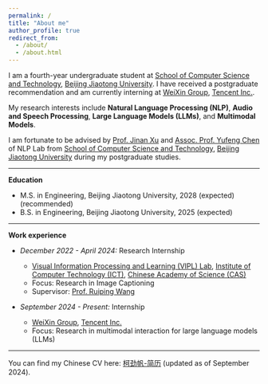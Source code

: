 ```yaml
---
permalink: /
title: "About me"
author_profile: true
redirect_from: 
  - /about/
  - /about.html
---
```


I am a fourth-year undergraduate student at [School of Computer Science and Technology](https://cs.bjtu.edu.cn/), [Beijing Jiaotong University](https://www.bjtu.edu.cn/). I have received a postgraduate recommendation and am currently interning at [WeiXin Group](https://topd.tencent.com/career/company/tencent/WXG), [Tencent Inc.](https://www.tencent.com/en-us/about.html). 

My research interests include **Natural Language Processing (NLP)**, **Audio and Speech Processing**, **Large Language Models (LLMs)**, and **Multimodal Models**.

I am fortunate to be advised by [Prof. Jinan Xu](https://faculty.bjtu.edu.cn/8300/) and [Assoc. Prof. Yufeng Chen](https://faculty.bjtu.edu.cn/8754/) of NLP Lab from [School of Computer Science and Technology](https://cs.bjtu.edu.cn/), [Beijing Jiaotong University](https://www.bjtu.edu.cn/) during my postgraduate studies.

---

**Education**

* M.S. in Engineering, Beijing Jiaotong University, 2028 (expected) (recommended)
* B.S. in Engineering, Beijing Jiaotong University, 2025 (expected)

---

**Work experience**

* *December 2022 - April 2024:* Research Internship
  * [Visual Information Processing and Learning (VIPL) Lab](https://vipl.ict.ac.cn/), [Institute of Computer Technology (ICT)](http://www.ict.cas.cn/), [Chinese Academy of Science (CAS)](https://www.cas.cn/)
  * Focus: Research in Image Captioning
  * Supervisor: [Prof. Ruiping Wang](http://www.ict.cas.cn/sourcedb/cn/jssrck/201211/t20121113_3682430.html)

* *September 2024 - Present:* Internship
  * [WeiXin Group](https://topd.tencent.com/career/company/tencent/WXG), [Tencent Inc.](https://www.tencent.com/en-us/about.html)
  * Focus: Research in multimodal interaction for large language models (LLMs)

---

You can find my Chinese CV here: [柯劲帆-简历](../assets/柯劲帆-简历.pdf) (updated as of September 2024).